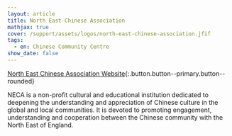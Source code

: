 ```yaml
---
layout: article
title: North East Chinese Association
mathjax: true
cover: /support/assets/logos/north-east-chinese-association.jfif
tags:
  - en: Chinese Community Centre
show_date: false
---
```


[North East Chinese Association Website](http://necauk.org.uk/){:.button.button--primary.button--rounded}

NECA is a non-profit cultural and educational institution dedicated to deepening the understanding and appreciation of Chinese culture in the global and local communities.
It is devoted to promoting engagement, understanding and cooperation between the Chinese community with the North East of England.
